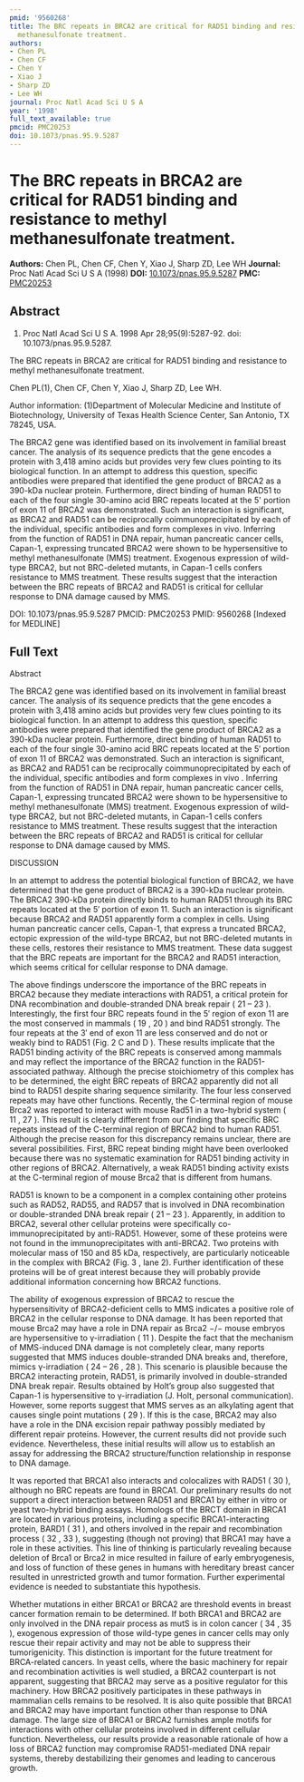 ```yaml
---
pmid: '9560268'
title: The BRC repeats in BRCA2 are critical for RAD51 binding and resistance to methyl
  methanesulfonate treatment.
authors:
- Chen PL
- Chen CF
- Chen Y
- Xiao J
- Sharp ZD
- Lee WH
journal: Proc Natl Acad Sci U S A
year: '1998'
full_text_available: true
pmcid: PMC20253
doi: 10.1073/pnas.95.9.5287
---
```


# The BRC repeats in BRCA2 are critical for RAD51 binding and resistance to methyl methanesulfonate treatment.
**Authors:** Chen PL, Chen CF, Chen Y, Xiao J, Sharp ZD, Lee WH
**Journal:** Proc Natl Acad Sci U S A (1998)
**DOI:** [10.1073/pnas.95.9.5287](https://doi.org/10.1073/pnas.95.9.5287)
**PMC:** [PMC20253](https://www.ncbi.nlm.nih.gov/pmc/articles/PMC20253/)

## Abstract

1. Proc Natl Acad Sci U S A. 1998 Apr 28;95(9):5287-92. doi: 
10.1073/pnas.95.9.5287.

The BRC repeats in BRCA2 are critical for RAD51 binding and resistance to methyl 
methanesulfonate treatment.

Chen PL(1), Chen CF, Chen Y, Xiao J, Sharp ZD, Lee WH.

Author information:
(1)Department of Molecular Medicine and Institute of Biotechnology, University 
of Texas Health Science Center, San Antonio, TX 78245, USA.

The BRCA2 gene was identified based on its involvement in familial breast 
cancer. The analysis of its sequence predicts that the gene encodes a protein 
with 3,418 amino acids but provides very few clues pointing to its biological 
function. In an attempt to address this question, specific antibodies were 
prepared that identified the gene product of BRCA2 as a 390-kDa nuclear protein. 
Furthermore, direct binding of human RAD51 to each of the four single 30-amino 
acid BRC repeats located at the 5' portion of exon 11 of BRCA2 was demonstrated. 
Such an interaction is significant, as BRCA2 and RAD51 can be reciprocally 
coimmunoprecipitated by each of the individual, specific antibodies and form 
complexes in vivo. Inferring from the function of RAD51 in DNA repair, human 
pancreatic cancer cells, Capan-1, expressing truncated BRCA2 were shown to be 
hypersensitive to methyl methanesulfonate (MMS) treatment. Exogenous expression 
of wild-type BRCA2, but not BRC-deleted mutants, in Capan-1 cells confers 
resistance to MMS treatment. These results suggest that the interaction between 
the BRC repeats of BRCA2 and RAD51 is critical for cellular response to DNA 
damage caused by MMS.

DOI: 10.1073/pnas.95.9.5287
PMCID: PMC20253
PMID: 9560268 [Indexed for MEDLINE]

## Full Text

Abstract

The BRCA2 gene was identified based on its involvement in familial breast cancer. The analysis of its sequence predicts that the gene encodes a protein with 3,418 amino acids but provides very few clues pointing to its biological function. In an attempt to address this question, specific antibodies were prepared that identified the gene product of BRCA2 as a 390-kDa nuclear protein. Furthermore, direct binding of human RAD51 to each of the four single 30-amino acid BRC repeats located at the 5′ portion of exon 11 of BRCA2 was demonstrated. Such an interaction is significant, as BRCA2 and RAD51 can be reciprocally coimmunoprecipitated by each of the individual, specific antibodies and form complexes in vivo . Inferring from the function of RAD51 in DNA repair, human pancreatic cancer cells, Capan-1, expressing truncated BRCA2 were shown to be hypersensitive to methyl methanesulfonate (MMS) treatment. Exogenous expression of wild-type BRCA2, but not BRC-deleted mutants, in Capan-1 cells confers resistance to MMS treatment. These results suggest that the interaction between the BRC repeats of BRCA2 and RAD51 is critical for cellular response to DNA damage caused by MMS.

DISCUSSION

In an attempt to address the potential biological function of BRCA2, we have determined that the gene product of BRCA2 is a 390-kDa nuclear protein. The BRCA2 390-kDa protein directly binds to human RAD51 through its BRC repeats located at the 5′ portion of exon 11. Such an interaction is significant because BRCA2 and RAD51 apparently form a complex in cells. Using human pancreatic cancer cells, Capan-1, that express a truncated BRCA2, ectopic expression of the wild-type BRCA2, but not BRC-deleted mutants in these cells, restores their resistance to MMS treatment. These data suggest that the BRC repeats are important for the BRCA2 and RAD51 interaction, which seems critical for cellular response to DNA damage.

The above findings underscore the importance of the BRC repeats in BRCA2 because they mediate interactions with RAD51, a critical protein for DNA recombination and double-stranded DNA break repair ( 21 – 23 ). Interestingly, the first four BRC repeats found in the 5′ region of exon 11 are the most conserved in mammals ( 19 , 20 ) and bind RAD51 strongly. The four repeats at the 3′ end of exon 11 are less conserved and do not or weakly bind to RAD51 (Fig. 2 C and D ). These results implicate that the RAD51 binding activity of the BRC repeats is conserved among mammals and may reflect the importance of the BRCA2 function in the RAD51-associated pathway. Although the precise stoichiometry of this complex has to be determined, the eight BRC repeats of BRCA2 apparently did not all bind to RAD51 despite sharing sequence similarity. The four less conserved repeats may have other functions. Recently, the C-terminal region of mouse Brca2 was reported to interact with mouse Rad51 in a two-hybrid system ( 11 , 27 ). This result is clearly different from our finding that specific BRC repeats instead of the C-terminal region of BRCA2 bind to human RAD51. Although the precise reason for this discrepancy remains unclear, there are several possibilities. First, BRC repeat binding might have been overlooked because there was no systematic examination for RAD51 binding activity in other regions of BRCA2. Alternatively, a weak RAD51 binding activity exists at the C-terminal region of mouse Brca2 that is different from humans.

RAD51 is known to be a component in a complex containing other proteins such as RAD52, RAD55, and RAD57 that is involved in DNA recombination or double-stranded DNA break repair ( 21 – 23 ). Apparently, in addition to BRCA2, several other cellular proteins were specifically co-immunoprecipitated by anti-RAD51. However, some of these proteins were not found in the immunoprecipitates with anti-BRCA2. Two proteins with molecular mass of 150 and 85 kDa, respectively, are particularly noticeable in the complex with BRCA2 (Fig. 3 , lane 2). Further identification of these proteins will be of great interest because they will probably provide additional information concerning how BRCA2 functions.

The ability of exogenous expression of BRCA2 to rescue the hypersensitivity of BRCA2-deficient cells to MMS indicates a positive role of BRCA2 in the cellular response to DNA damage. It has been reported that mouse Brca2 may have a role in DNA repair as Brca2 −/− mouse embryos are hypersensitive to γ-irradiation ( 11 ). Despite the fact that the mechanism of MMS-induced DNA damage is not completely clear, many reports suggested that MMS induces double-stranded DNA breaks and, therefore, mimics γ-irradiation ( 24 – 26 , 28 ). This scenario is plausible because the BRCA2 interacting protein, RAD51, is primarily involved in double-stranded DNA break repair. Results obtained by Holt’s group also suggested that Capan-1 is hypersensitive to γ-irradiation (J. Holt, personal communication). However, some reports suggest that MMS serves as an alkylating agent that causes single point mutations ( 29 ). If this is the case, BRCA2 may also have a role in the DNA excision repair pathway possibly mediated by different repair proteins. However, the current results did not provide such evidence. Nevertheless, these initial results will allow us to establish an assay for addressing the BRCA2 structure/function relationship in response to DNA damage.

It was reported that BRCA1 also interacts and colocalizes with RAD51 ( 30 ), although no BRC repeats are found in BRCA1. Our preliminary results do not support a direct interaction between RAD51 and BRCA1 by either in vitro or yeast two-hybrid binding assays. Homologs of the BRCT domain in BRCA1 are located in various proteins, including a specific BRCA1-interacting protein, BARD1 ( 31 ), and others involved in the repair and recombination process ( 32 , 33 ), suggesting (though not proving) that BRCA1 may have a role in these activities. This line of thinking is particularly revealing because deletion of Brca1 or Brca2 in mice resulted in failure of early embryogenesis, and loss of function of these genes in humans with hereditary breast cancer resulted in unrestricted growth and tumor formation. Further experimental evidence is needed to substantiate this hypothesis.

Whether mutations in either BRCA1 or BRCA2 are threshold events in breast cancer formation remain to be determined. If both BRCA1 and BRCA2 are only involved in the DNA repair process as mutS is in colon cancer ( 34 , 35 ), exogenous expression of those wild-type genes in cancer cells may only rescue their repair activity and may not be able to suppress their tumorigenicity. This distinction is important for the future treatment for BRCA-related cancers. In yeast cells, where the basic machinery for repair and recombination activities is well studied, a BRCA2 counterpart is not apparent, suggesting that BRCA2 may serve as a positive regulator for this machinery. How BRCA2 positively participates in these pathways in mammalian cells remains to be resolved. It is also quite possible that BRCA1 and BRCA2 may have important function other than response to DNA damage. The large size of BRCA1 or BRCA2 furnishes ample motifs for interactions with other cellular proteins involved in different cellular function. Nevertheless, our results provide a reasonable rationale of how a loss of BRCA2 function may compromise RAD51-mediated DNA repair systems, thereby destabilizing their genomes and leading to cancerous growth.
